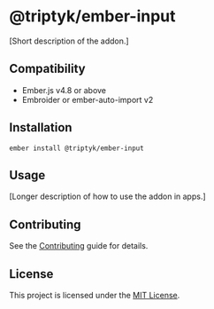 # @triptyk/ember-input

[Short description of the addon.]

## Compatibility

- Ember.js v4.8 or above
- Embroider or ember-auto-import v2

## Installation

```
ember install @triptyk/ember-input
```

## Usage

[Longer description of how to use the addon in apps.]

## Contributing

See the [Contributing](CONTRIBUTING.md) guide for details.

## License

This project is licensed under the [MIT License](LICENSE.md).

